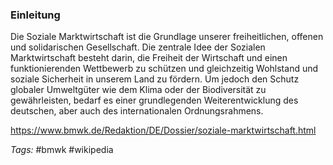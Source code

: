 ### Einleitung

Die Soziale Marktwirtschaft ist die Grundlage unserer freiheitlichen, offenen und solidarischen Gesellschaft. Die zentrale Idee der Sozialen Marktwirtschaft besteht darin, die Freiheit der Wirtschaft und einen funktionierenden Wettbewerb zu schützen und gleichzeitig Wohlstand und soziale Sicherheit in unserem Land zu fördern. Um jedoch den Schutz globaler Umweltgüter wie dem Klima oder der Biodiversität zu gewährleisten, bedarf es einer grundlegenden Weiterentwicklung des deutschen, aber auch des internationalen Ordnungsrahmens.

https://www.bmwk.de/Redaktion/DE/Dossier/soziale-marktwirtschaft.html

*Tags:*
#bmwk #wikipedia 